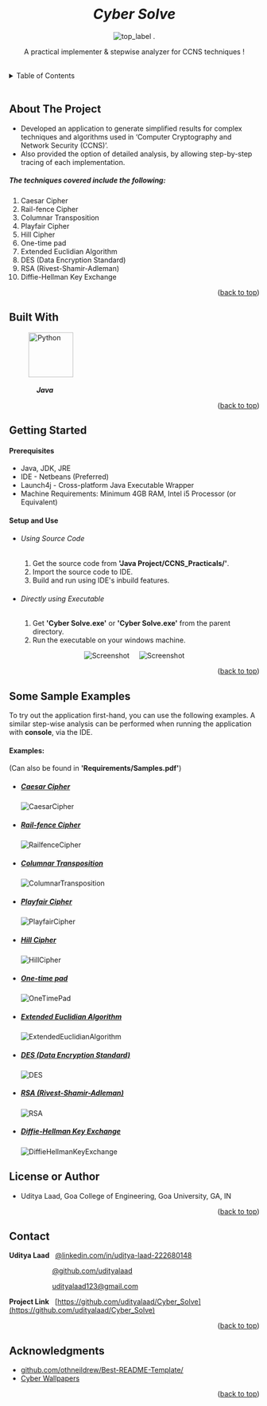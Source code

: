 <!-- Reference:
https://github.com/othneildrew/Best-README-Template -->
<a name="readme-top"></a>


<!-- PROJECT LOGO -->
<br />
<div align="center">
  <h1><i> Cyber Solve </i></h1>

  <img src="Read_Me_Content/top_label.jpg" alt="top_label">
  .

  <p align="center">
    A practical implementer & stepwise analyzer for CCNS techniques  !
  </p>
</div>

<br>

<!-- TABLE OF CONTENTS -->
<details>
  <summary>Table of Contents</summary>
  <ol>
    <li><a href="#about-the-project">About The Project</a></li>
    <li><a href="#built-with">Built With</a></li>
    <li><a href="#getting-started">Getting Started</a></li>
    <li><a href="#some-sample-examples">Some Sample Examples</a></li>
    <li><a href="#license-or-author">License or Author</a></li>
    <li><a href="#contact">Contact</a></li>
    <li><a href="#acknowledgments">Acknowledgments</a></li>
  </ol>
</details>

<br>


<!-- ABOUT THE PROJECT -->
## About The Project
  * Developed an application to generate simplified results for complex techniques and algorithms used in ‘Computer Cryptography and Network Security (CCNS)’.
  * Also provided the option of detailed analysis, by allowing step-by-step tracing of each implementation.

  <spacer height="10" width="10"></spacer>

  ##### The techniques covered include the following:
  1. Caesar Cipher
  2. Rail-fence Cipher
  3. Columnar Transposition
  4. Playfair Cipher
  5. Hill Cipher
  6. One-time pad
  7. Extended Euclidian Algorithm
  8. DES (Data Encryption Standard)
  9. RSA (Rivest-Shamir-Adleman)
  10. Diffie-Hellman Key Exchange

  <p align="right">(<a href="#readme-top">back to top</a>)</p>



## Built With
  &nbsp; &nbsp; &nbsp; &nbsp; &nbsp; <img src="Read_Me_Content/Tech/Java.JPG" alt="Python" width="90">

  &nbsp; &nbsp; &nbsp; &nbsp; &nbsp; &nbsp; &nbsp; <b><i> Java </i></b>

  <p align="right">(<a href="#readme-top">back to top</a>)</p>



<!-- GETTING STARTED -->
## Getting Started
  #### Prerequisites
  * Java, JDK, JRE
  * IDE - Netbeans (Preferred)
  * Launch4j - Cross-platform Java Executable Wrapper
  * Machine Requirements: Minimum 4GB RAM, Intel i5 Processor (or Equivalent)

  
  #### Setup and Use
  * ###### Using Source Code 
    1. Get the source code from <b>'Java Project/CCNS_Practicals/'</b>.
    2. Import the source code to IDE.
    3. Build and run using IDE's inbuild features.

  * ###### Directly using Executable
    1. Get <b>'Cyber Solve.exe'</b> or <b>'Cyber Solve.exe'</b> from the parent directory.
    2. Run the executable on your windows machine.

  <p align="center"> <img src="Read_Me_Content/Examples/SS1.JPG" alt="Screenshot" width=""> &nbsp &nbsp <img src="Read_Me_Content/Examples/SS2.JPG" alt="Screenshot"> </p>

  <p align="right">(<a href="#readme-top">back to top</a>)</p>


<!-- Some Sample Examples -->
## Some Sample Examples
To try out the application first-hand, you can use the following examples.
A similar step-wise analysis can be performed when running the application with <b>console</b>, via the IDE.

#### Examples:
  (Can also be found in <b>'Requirements/Samples.pdf'</b>)
  * ##### <u>Caesar Cipher</u>
      <img src="Read_Me_Content/Examples/CaesarCipher.JPG" alt="CaesarCipher">

  * ##### <u>Rail-fence Cipher</u>
      <img src="Read_Me_Content/Examples/RailfenceCipher.JPG" alt="RailfenceCipher">

  * ##### <u>Columnar Transposition</u>
      <img src="Read_Me_Content/Examples/ColumnarTransposition.JPG" alt="ColumnarTransposition">

  * ##### <u>Playfair Cipher</u>
      <img src="Read_Me_Content/Examples/PlayfairCipher.JPG" alt="PlayfairCipher">
      
  * ##### <u>Hill Cipher</u>
      <img src="Read_Me_Content/Examples/HillCipher.JPG" alt="HillCipher">

  * ##### <u>One-time pad</u>
      <img src="Read_Me_Content/Examples/OneTimePad.JPG" alt="OneTimePad">

  * ##### <u>Extended Euclidian Algorithm</u>
      <img src="Read_Me_Content/Examples/ExtendedEuclidianAlgorithm.JPG" alt="ExtendedEuclidianAlgorithm">

  * ##### <u>DES (Data Encryption Standard)</u>
      <img src="Read_Me_Content/Examples/DES.png" alt="DES">

  * ##### <u>RSA (Rivest-Shamir-Adleman)</u>
      <img src="Read_Me_Content/Examples/RSA.JPG" alt="RSA">

  * ##### <u>Diffie-Hellman Key Exchange</u>
      <img src="Read_Me_Content/Examples/DiffieHellmanKeyExchange.JPG" alt="DiffieHellmanKeyExchange">

<!-- LICENSE -->
## License or Author
  * Uditya Laad, Goa College of Engineering, Goa University, GA, IN

  <p align="right">(<a href="#readme-top">back to top</a>)</p>


<!-- CONTACT -->
## Contact
  <b>Uditya Laad</b> &nbsp; [@linkedin.com/in/uditya-laad-222680148](https://www.linkedin.com/in/uditya-laad-222680148/)
  
  &nbsp; &nbsp; &nbsp; &nbsp; &nbsp; &nbsp; &nbsp; &nbsp; &nbsp; &nbsp; &nbsp; [@github.com/udityalaad](https://github.com/udityalaad)
  
  &nbsp; &nbsp; &nbsp; &nbsp; &nbsp; &nbsp; &nbsp; &nbsp; &nbsp; &nbsp; &nbsp; udityalaad123@gmail.com

  <b>Project Link</b> &nbsp; [https://github.com/udityalaad/Cyber_Solve](https://github.com/udityalaad/Cyber_Solve)

  <p align="right">(<a href="#readme-top">back to top</a>)</p>



<!-- ACKNOWLEDGMENTS -->
## Acknowledgments
  * [github.com/othneildrew/Best-README-Template/](https://github.com/othneildrew/Best-README-Template)
  * [Cyber Wallpapers](https://wallpaper.dog/cyber-wallpapers)
  
  <p align="right">(<a href="#readme-top">back to top</a>)</p>
